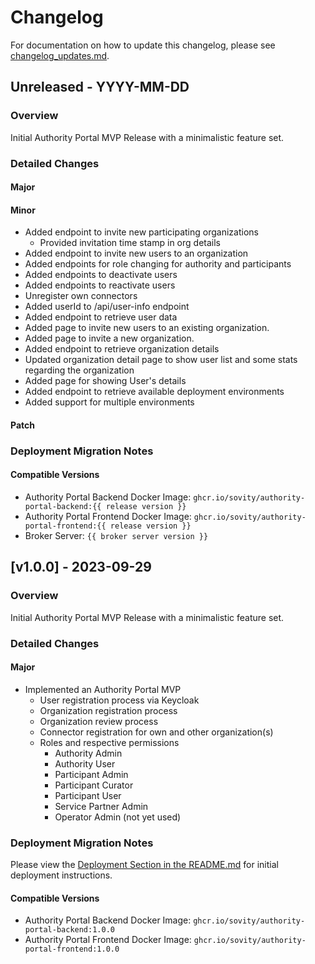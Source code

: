 # Changelog

For documentation on how to update this changelog,
please see [changelog_updates.md](docs/dev/changelog_updates.md).

## Unreleased - YYYY-MM-DD

### Overview

Initial Authority Portal MVP Release with a minimalistic feature set.

### Detailed Changes

#### Major

#### Minor

- Added endpoint to invite new participating organizations
  - Provided invitation time stamp in org details
- Added endpoint to invite new users to an organization
- Added endpoints for role changing for authority and participants
- Added endpoints to deactivate users
- Added endpoints to reactivate users
- Unregister own connectors
- Added userId to /api/user-info endpoint
- Added endpoint to retrieve user data
- Added page to invite new users to an existing organization.
- Added page to invite a new organization.
- Added endpoint to retrieve organization details
- Updated organization detail page to show user list and some stats regarding the organization
- Added page for showing User's details
- Added endpoint to retrieve available deployment environments
- Added support for multiple environments


#### Patch

### Deployment Migration Notes

#### Compatible Versions

- Authority Portal Backend Docker Image: `ghcr.io/sovity/authority-portal-backend:{{ release version }}`
- Authority Portal Frontend Docker Image: `ghcr.io/sovity/authority-portal-frontend:{{ release version }}`
- Broker Server: `{{ broker server version }}`

## [v1.0.0] - 2023-09-29

### Overview

Initial Authority Portal MVP Release with a minimalistic feature set.

### Detailed Changes

#### Major

- Implemented an Authority Portal MVP
  - User registration process via Keycloak
  - Organization registration process
  - Organization review process
  - Connector registration for own and other organization(s)
  - Roles and respective permissions
    - Authority Admin
    - Authority User
    - Participant Admin
    - Participant Curator
    - Participant User
    - Service Partner Admin
    - Operator Admin (not yet used)

### Deployment Migration Notes

Please view the [Deployment Section in the README.md](README.md#deployment) for initial deployment instructions.

#### Compatible Versions

- Authority Portal Backend Docker Image: `ghcr.io/sovity/authority-portal-backend:1.0.0`
- Authority Portal Frontend Docker Image: `ghcr.io/sovity/authority-portal-frontend:1.0.0`
